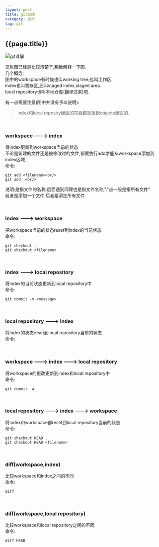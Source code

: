 ```yaml
---
layout: post
title: git总结
category: 技术
tag: git
---
```

## {{page.title}}

![git详解](http://i.stack.imgur.com/caci5.png)

这张图已经是比较清楚了,稍微解释一下图.<br/>
几个概念:<br/>
图中的workspace有时候也叫working tree,也叫工作区.<br/>
index也叫暂存区,还叫staged index,staged area.<br/>
local repository也叫本地仓库(翻译过来)吧.

有一点需要注意(图中并没有予以说明):
> index和local reposiry里面的东西都是放到objects里面的.

<br/>

### workspace ---> index<br/>
将index更新到workspace当前的状态<br/>
不论是新建的文件还是被修改过的文件,都要执行add才能从workspace添加到index区域.<br/>
命令:
~~~
git add <filename><br/>
git add .<br/>
~~~
说明:<filename>是指文件的名称,后面遇到<filename>同理也是指文件名称,"."点一般是指所有文件"<br/>
前者是添加一个文件,后者是添加所有文件.

<br/>

### index ---> workspace<br/>
把workspace当前的状态reset到index的当前状态<br/>
命令:
~~~
git checkout .
git checkout <filename>
~~~

<br/>

### index ---> local repository<br/>
将index的当前状态更新到local repository中<br/>
命令:
~~~
git commit -m <message>
~~~

<br/>

### local repository ---> index<br/>
将index的状态reset到local repository当前的状态<br/>
命令:

<br/>

### workspace ---> index ---> local repository <br/>
将workspace的更改更新到index和local repository中<br/>
命令:
~~~
git commit -a
~~~

<br/>

### local repository ---> index ---> workspace<br/>
将index和workspace都reset到local repository当前的状态<br/>
命令:
~~~
git checkout HEAD .
git checkout HEAD <filename>
~~~

<br/>

### diff(workspace,index)<br/>
比较workspace和index之间的不同<br/>
命令:
~~~
diff
~~~

<br/>

### diff(workspace,local repository)<br/>
比较workspace和local repository之间的不同<br/>
命令:
~~~
diff HEAD
~~~







